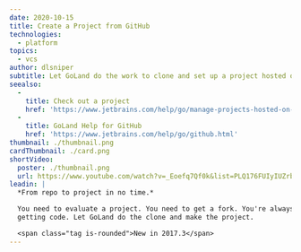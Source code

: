 ```yaml
---
date: 2020-10-15
title: Create a Project from GitHub
technologies:
  - platform
topics:
  - vcs
author: dlsniper
subtitle: Let GoLand do the work to clone and set up a project hosted on GitHub.
seealso:
  - 
    title: Check out a project
    href: 'https://www.jetbrains.com/help/go/manage-projects-hosted-on-github.html#clone-from-GitHub'
  - 
    title: GoLand Help for GitHub
    href: 'https://www.jetbrains.com/help/go/github.html'
thumbnail: ./thumbnail.png
cardThumbnail: ./card.png
shortVideo:
  poster: ./thumbnail.png
  url: https://www.youtube.com/watch?v=_Eoefq7Qf0k&list=PLQ176FUIyIUZrbrlz4AY1V8VzBJKZyVlW&index=22
leadin: |
  *From repo to project in no time.*

  You need to evaluate a project. You need to get a fork. You're always
  getting code. Let GoLand do the clone and make the project.

  <span class="tag is-rounded">New in 2017.3</span>
---
```


